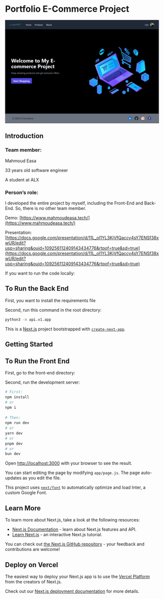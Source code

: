# Portfolio E-Commerce Project

<img src="landing_page.jpg" align="center" />

## Introduction

### Team member:

Mahmoud Easa

33 years old software engineer

A student at ALX

### Person’s role:

I developed the entire project by myself, including the Front-End and Back-End. So, there is no other team member.

Demo: [https://www.mahmoudeasa.tech/](https://www.mahmoudeasa.tech/)

Presentation: [https://docs.google.com/presentation/d/11L_ol1YL3KjVfQaccy4sY7ENSf38xwUR/edit?usp=sharing&ouid=109256112409143434776&rtpof=true&sd=true](https://docs.google.com/presentation/d/11L_ol1YL3KjVfQaccy4sY7ENSf38xwUR/edit?usp=sharing&ouid=109256112409143434776&rtpof=true&sd=true)

If you want to run the code locally:

## To Run the Back End

First, you want to install the requirements file

Second, run this command in the root directory:

```bash
python3 -m api.v1.app
```

This is a [Next.js](https://nextjs.org/) project bootstrapped with [`create-next-app`](https://github.com/vercel/next.js/tree/canary/packages/create-next-app).

## Getting Started

## To Run the Front End

First, go to the front-end directory:

Second, run the development server:

```bash
# First:
npm install
# or
npm i

# Then:
npm run dev
# or
yarn dev
# or
pnpm dev
# or
bun dev
```

Open [http://localhost:3000](http://localhost:3000) with your browser to see the result.

You can start editing the page by modifying `app/page.js`. The page auto-updates as you edit the file.

This project uses [`next/font`](https://nextjs.org/docs/basic-features/font-optimization) to automatically optimize and load Inter, a custom Google Font.

## Learn More

To learn more about Next.js, take a look at the following resources:

-   [Next.js Documentation](https://nextjs.org/docs) - learn about Next.js features and API.
-   [Learn Next.js](https://nextjs.org/learn) - an interactive Next.js tutorial.

You can check out [the Next.js GitHub repository](https://github.com/vercel/next.js/) - your feedback and contributions are welcome!

## Deploy on Vercel

The easiest way to deploy your Next.js app is to use the [Vercel Platform](https://vercel.com/new?utm_medium=default-template&filter=next.js&utm_source=create-next-app&utm_campaign=create-next-app-readme) from the creators of Next.js.

Check out our [Next.js deployment documentation](https://nextjs.org/docs/deployment) for more details.
